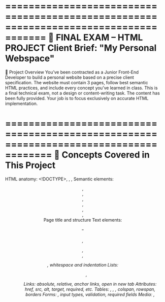 =====================================================================================
💼 FINAL EXAM – HTML PROJECT
Client Brief: "My Personal Webspace"
======================================================================================

🧠 Project Overview
You’ve been contracted as a Junior Front-End Developer to build a personal website
based on a precise client specification. The website must contain 3 pages, follow best
semantic HTML practices, and include every concept you’ve learned in class.
This is a final technical exam, not a design or content-writing task. The content has
been fully provided. Your job is to focus exclusively on accurate HTML implementation.

======================================================================================
🧩 Concepts Covered in This Project
======================================================================================
HTML anatomy: <!DOCTYPE>, <html>, <head>, <body>
Semantic elements: <header>, <nav>, <main>, <footer>, <article>, <section>, <aside>
Page title and structure
Text elements: <h1>–<h6>, <p>, <br>, <div>, whitespace and indentation
Lists: <ul>, <ol>
Links: absolute, relative, anchor links, open in new tab
Attributes: href, src, alt, target, required, etc.
Tables: <thead>, <tbody>, <tfoot>, colspan, rowspan, borders
Forms: <label>, input types, validation, required fields
Media: <img>, <audio>, <video>, <figure>, <figcaption>, <iframe>
CSS basics: inline or internal styling
Comment syntax: <!-- comment -->

======================================================================================
📁 Required Folder Structure
======================================================================================
my-personal-webspace/
├── index.html
├── portfolio.html
├── contact.html
└── assets/
    ├── images/
    ├── media/
    └── css/

======================================================================================
📝 PAGE 1 — index.html (Homepage)
======================================================================================
Tasks:
- Use correct HTML structure with <!DOCTYPE html>, <html lang="en">, etc.
- Add <meta charset="UTF-8"> and <title> in the head with content: "My Personal Webspace"
- Inside <header>:
  - <h1> with text: "Jane Coder"
  - <p> with text: "Front-End Developer in Training"
  - <nav> with 3 links:
    - Home → index.html
    - Portfolio → portfolio.html
    - Contact → contact.html
- Inside <main>:
  - <section id="about-me">
    - <h2> with text: "About Me"
    - <p> with text: "I’m learning how to build websites using HTML and CSS. This is my first project. My goal is to become a professional web developer."
    - <img src="assets/images/profile.jpg" alt="Cartoon avatar of Jane">
    - <div> containing:
      - <ol> with:
        - Learn HTML and CSS
        - Build a portfolio
        - Apply for internships
      - <br>
      - <ul> with:
        - Visual Studio Code
        - GitHub
        - Google Chrome
    - <aside> with text: "Fun fact: I used to be a math tutor before switching to tech."
    - <figure>
      - <img src="assets/images/sample-project.jpg" alt="Screenshot of my first webpage">
      - <figcaption>Screenshot of my first webpage</figcaption>
    - <video controls>
      - source: assets/media/intro.mp4, type="video/mp4"
- Inside <footer>:
  - <p> with text: "© 2025 Jane Coder. All rights reserved."
  - Internal anchor link:
    - <a href="#bottom">Go to bottom</a> near the top of the page
    - <div id="bottom"></div> at the bottom
  - External link:
    - <a href="https://developer.mozilla.org" target="_blank">MDN Web Docs</a>
- Add HTML comment at the bottom:
  <!-- End of homepage -->

======================================================================================
📝 PAGE 2 — portfolio.html (Projects)
======================================================================================
Tasks:
- Reuse same <header> and <nav> as in index.html
- Inside <main>:
  - <h2> with text: "My Projects"
  - <table border="1"> using:
    - <thead> with column titles: Project Name, Description, Tools, Status
    - <tbody> with at least 3 project rows (create fake data)
    - At least 1 row using colspan
    - At least 1 row using rowspan
    - <tfoot> with a summary row
  - Two <figure> elements:
    - First:
      - <img src="assets/images/weather-app.jpg" alt="Weather App Interface">
      - <figcaption>Weather App Interface</figcaption>
    - Second:
      - <img src="assets/images/portfolio-preview.jpg" alt="Home Page of My Portfolio">
      - <figcaption>Home Page of My Portfolio</figcaption>
  - Embed a video:
    - Use <iframe> with a YouTube link or a <video> tag with local file
  - <aside> with text: "Tip: Always keep your code organized."
- Add HTML comment at the bottom:
  <!-- End of portfolio page -->

======================================================================================
📝 PAGE 3 — contact.html (Form)
======================================================================================
Tasks:
- <form> inside <main> and wrapped in an <article> element
- Use proper <label for=""> and matching id for each field:
  - Full Name (text), required, minlength=3
    - Label: "Full Name"
  - Email (email), required
    - Label: "Email Address"
  - Password, required, pattern=".{6,}"
    - Label: "Password"
  - Age (number), min=13, max=120
    - Label: "Age"
  - Satisfaction (range), min=0, max=10
    - Label: "Satisfaction"
  - Message (<textarea>), maxlength=500
    - Label: "Message"
  - <select> with options:
    - Label: "Reason for Contact"
    - Job Offer, Collaboration, Other
  - <datalist> with:
    - Label: "How did you find me?"
    - Options: Google, Friend, LinkedIn
  - Radio buttons:
    - Label: "Preferred Contact Method"
    - Options: Email, Phone
  - Checkboxes:
    - Label: "Subscribe to..."
    - Options: News, Events
  - Submit button with value: "Send Message"
- Add HTML comment at the bottom:
  <!-- End of contact form -->

======================================================================================
✅ SUBMISSION
======================================================================================
- Zip the full folder: my-personal-webspace/
- File name: yourlastname_final_project.zip
- Submit via GitHub
- Deadline: 18.04.2025

======================================================================================


